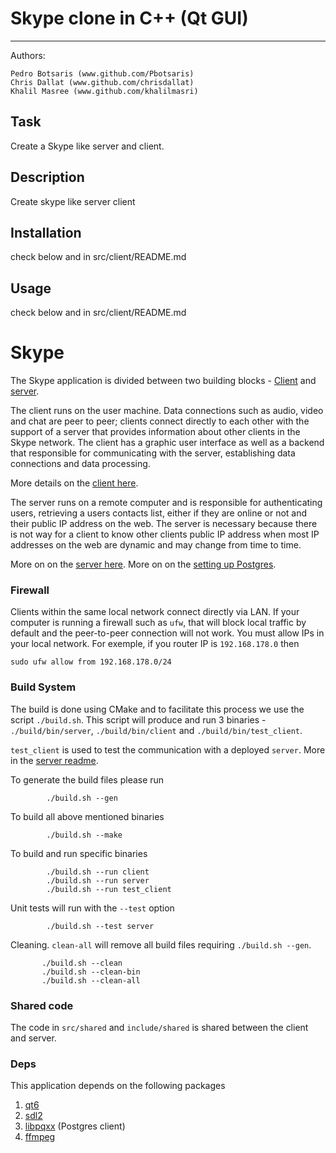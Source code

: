 # Skype clone in C++ (Qt GUI)
***

Authors: 
```
Pedro Botsaris (www.github.com/Pbotsaris)
Chris Dallat (www.github.com/chrisdallat)
Khalil Masree (www.github.com/khalilmasri)
```

## Task

Create a Skype like server and client.

## Description

Create skype like server client

## Installation

check below and in src/client/README.md

## Usage

check below and in src/client/README.md
# Skype

The Skype application is divided between two building blocks - [Client](https://github.com/khalilmasri/Skype/tree/main/src/client) and [server](https://github.com/khalilmasri/Skype/tree/main/src/server).

The client runs on the user machine.  Data connections such as audio, video and chat are peer to peer; clients connect directly to each other with the support of a server that provides information about
other clients in the Skype network. The client has a graphic user interface as well as a backend that responsible for communicating with the server, establishing data connections and data processing.

More details on the [client here](https://github.com/khalilmasri/Skype/tree/main/src/client).

The server runs on a remote computer and is responsible for authenticating users, retrieving a users contacts list, either if they are online or not and their public IP address on the web.
The server is necessary because there is not way for a client to know other clients public IP address when most IP addresses on the web are dynamic and may change from time to time.

More on on the [server here](https://github.com/khalilmasri/Skype/tree/main/src/server).
More on on the [setting up Postgres](https://github.com/khalilmasri/Skype/tree/main/postgres).

### Firewall

Clients within the same local network connect directly via LAN. If your computer is running a firewall
such as `ufw`, that will block local traffic by default and the peer-to-peer connection will not work.
You must allow IPs in your local network. For exemple, if you router IP is `192.168.178.0` then

    sudo ufw allow from 192.168.178.0/24

###  Build System

The build is done using CMake and to facilitate this process we use the script `./build.sh`. This script will
produce and run 3 binaries - `./build/bin/server`,  `./build/bin/client` and `./build/bin/test_client`. 

`test_client` is used to test the communication with a deployed `server`. More in the [server readme](https://github.com/khalilmasri/Skype/tree/main/src/server).

To generate the build files please run

            ./build.sh --gen


To build all above mentioned binaries

            ./build.sh --make


To build and run specific binaries

            ./build.sh --run client
            ./build.sh --run server
            ./build.sh --run test_client

Unit tests will run with the `--test` option

            ./build.sh --test server

Cleaning. `clean-all` will remove all build files requiring  `./build.sh --gen`.

           ./build.sh --clean
           ./build.sh --clean-bin
           ./build.sh --clean-all

### Shared code

The code in `src/shared` and `include/shared` is shared between the client and server.

### Deps

This application depends on the following packages

1. [qt6](https://github.com/qt/qtbase)
2. [sdl2](https://github.com/libsdl-org/SDL)
3. [libpqxx](https://github.com/jtv/libpqxx) (Postgres client)
3. [ffmpeg](https://github.com/FFmpeg/FFmpeg)
